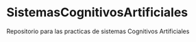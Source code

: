 # SistemasCognitivosArtificiales

Repositorio para las practicas de sistemas Cognitivos Artificiales
